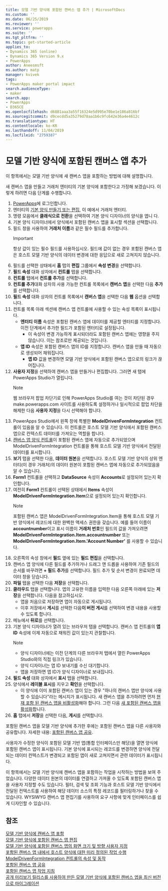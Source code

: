 ```yaml
---
title: 모델 기반 양식에 포함된 캔버스 앱 추가 | MicrosoftDocs
ms.custom: ''
ms.date: 06/25/2019
ms.reviewer: ''
ms.service: powerapps
ms.suite: ''
ms.tgt_pltfrm: ''
ms.topic: get-started-article
applies_to:
- Dynamics 365 (online)
- Dynamics 365 Version 9.x
- PowerApps
author: Aneesmsft
ms.author: matp
manager: kvivek
tags:
- PowerApps maker portal impact
search.audienceType:
- maker
search.app:
- PowerApps
- D365CE
ms.openlocfilehash: d6881aaa3a55f16324e5d995e70be1e186a816bf
ms.sourcegitcommit: d9cecdd5a35279d78aa1b6c9fc642e36a4e4612c
ms.translationtype: HT
ms.contentlocale: ko-KR
ms.lasthandoff: 11/04/2019
ms.locfileid: "2759387"
---
```

# <a name="add-an-embedded-canvas-app-on-a-model-driven-form"></a>모델 기반 양식에 포함된 캔버스 앱 추가
이 항목에서는 모델 기반 양식에 새 캔버스 앱을 포함하는 방법에 대해 설명합니다.

새 캔버스 앱을 만들고 거래처 엔터티의 기본 양식에 포함한다고 가정해 보겠습니다. 이렇게 하려면 다음 단계를 수행합니다. 

1.  [PowerApps](https://make.powerapps.com/?utm_source=padocs&utm_medium=linkinadoc&utm_campaign=referralsfromdoc)에 로그인합니다.
2.  엔터티의 [기본 양식 만들기 또는 편집](create-and-edit-forms.md), 이 예에서 거래처 엔터티. 
3.  명령 모음에서 **클래식으로 전환**을 선택하여 기본 양식 디자이너의 양식을 엽니 다.
4.  기본 양식 디자이너에서 양식에서 포함된 캔버스 앱을 표시할 섹션을 선택합니다.
5.  필드 창을 사용하여 **거래처 이름**과 같은 필수 필드를 추가합니다.
      > [!IMPORTANT]
      > 항상 값이 있는 필수 필드를 사용하십시오. 필드에 값이 없는 경우 포함된 캔버스 앱은 호스트 모델 기반 양식의 데이터 변경에 대한 응답으로 새로 고쳐지지 않습니다.
6.  필드를 선택한 상태에서 **홈** 탭의 **편집** 그룹에서 **속성 변경**을 선택합니다.
7.  **필드 속성** 대화 상자에서 **컨트롤** 탭을 선택합니다.
8.  **컨트롤** 탭에서 **컨트롤 추가**를 선택합니다.
9.  **컨트롤 추가**대화 상자의 사용 가능한 컨트롤 목록에서  **캔버스 앱**을 선택한 다음 **추가**를 선택합니다.
10. **필드 속성** 대화 상자의 컨트롤 목록에서 **캔버스 앱**을 선택한 다음 **웹** 옵션을 선택합니다.
11. 컨트롤 목록 아래 섹션에 캔버스 앱 컨트롤에 사용할 수 있는 속성 목록이 표시됩니다.
     - **엔터티 이름** 속성은 포함된 캔버스 앱에 데이터를 제공할 엔터티를 지정합니다. 이전 단계에서 추가한 필드가 포함된 엔터티로 설정됩니다.
         - 이 속성이 변경 가능하게 표시되더라도 포함된 캔버스 앱에는 영향을 주지 않습니다. 이는 참조로만 제공되는 것입니다.
     - **앱 ID** 속성은 포함된 캔버스 앱의 ID를 지정합니다. 캔버스 앱을 만들 때 자동으로 생성되어 채워집니다.
         - **앱 ID** 값을 변경하면 모델 기반 양식에서 포함된 캔버스 앱으로의 링크가 끊어집니다.
12. **사용자 지정**을 선택하여 캔버스 앱을 만들거나 편집합니다. 그러면 새 탭에 PowerApps Studio가 열립니다.
       > [!NOTE]
       > 웹 브라우저 팝업 차단기로 인해 PowerApps Studio를 여는 것이 차단된 경우 make.powerapps.com 사이트를 사용하도록 설정하거나 일시적으로 팝업 차단을 해제한 다음 **사용자 지정**을 다시 선택해야 합니다.
13. PowerApps Studio에서 왼쪽 창에 특별한 **ModelDrivenFormIntegration** 컨트롤이 있음을 알 수 있습니다. 이 컨트롤은 호스트 모델 기반 양식에서 포함된 캔버스 앱으로 컨텍스트 데이터를 가져오는 역할을 합니다.
14. [캔버스 앱 양식 컨트롤](../canvas-apps/controls/control-form-detail.md)이 포함된 캔버스 앱에 자동으로 추가되었으며 ModelDrivenFormIntegration 컨트롤을 통해 호스트 모델 기반 양식에서 전달된 데이터를 표시합니다. 
15. **보기** 탭을 선택한 다음, **데이터 원본**을 선택합니다. 호스트 모델 기반 양식의 상위 엔터티(이 경우 거래처)의 데이터 원본이 포함된 캔버스 앱에 자동으로 추가되었음을 알 수 있습니다.
16. **Form1** 컨트롤을 선택하고 **DataSource** 속성이 **Accounts**로 설정되어 있는지 확인합니다.
17. 여전히 **Form1** 컨트롤이 선택된 상태에서 **Items** 속성이 **ModelDrivenFormIntegration.Item**으로 설정되어 있는지 확인합니다.
    > [!NOTE]
    > 포함된 캔버스 앱은 ModelDrivenFormIntegration.Item을 통해 호스트 모델 기반 양식에서 레코드에 대한 완벽한 액세스 권한을 갖습니다. 예를 들어 이름이 **accountnumber**이고 표시 이름이 **거래처 번호**인 필드의 값을 가져오려면 **ModelDrivenFormIntegration.Item.accountnumber** 또는 **ModelDrivenFormIntegration.Item.'Account Number'** 를 사용할 수 있습니다.
18. 오른쪽의 속성 창에서 **필드** 옆에 있는 **필드 편집**을 선택합니다.
19. 캔버스 앱 양식에 다른 필드를 추가하거나 드래그 앤 드롭을 사용하여 기존 필드의 순서를 바꾸려면 **+ 필드 추가**를 선택합니다. 필드 추가 및 순서 변경이 완료되면 데이터 창을 닫습니다.
20. **파일** 탭을 선택한 다음 **저장**을 선택합니다.
21. **클라우드** 탭을 선택합니다. 앱의 고유한 이름을 입력한 다음 오른쪽 아래에 있는 **저장**을 선택합니다. 다음을 참고하십시오. 
    -  앱을 처음으로 저장하면 앱이 자동으로 게시됩니다.
      -  이후 저장에서 **게시**를 선택한 다음**이 버전 게시**를 선택하여 변경 내용을 사용할 수 있도록 합니다.
22. 메뉴에서 **뒤로**를 선택합니다.
23. 기본 양식 디자이너가 열려 있는 브라우저 탭을 선택합니다. 캔버스 앱 컨트롤의 **앱 ID** 속성에 이제 자동으로 채워진 값이 있는지 관찰합니다.
    > [!NOTE]
    > - 양식 디자이너에는 이전 단계의 다른 브라우저 탭에서 열린 PowerApps Studio와의 직접 링크가 있습니다.
    > - 양식 디자이너는 앱 ID 보내기를 수신 대기합니다. 
    > - 앱을 저장하면 앱 ID가 양식 디자이너로 보내집니다.
24. **필드 속성** 대화 상자에서 **표시** 탭을 선택합니다.
25. 양식에서 **레이블 표시**를 지우고 **확인**을 선택합니다.
    -   이 양식에 이미 포함된 캔버스 앱이 있는 경우 "하나의 캔버스 앱만 양식에 사용할 수 있습니다"라는 메시지가 표시됩니다. 새 캔버스 앱을 추가하려면 먼저 [현재 포함 된 캔버스 앱을 비활성화](embedded-canvas-app-guidelines.md#disable-an-embedded-canvas-app)해야 합니다. 그런 다음 [새 포함된 캔버스 앱을 활성화](embedded-canvas-app-guidelines.md#enable-an-embedded-canvas-app)합니다.
26. **홈** 탭에서 **저장**을 선택한 다음, **게시**를 선택합니다.

포함된 캔버스 앱을 모델 기반 양식에 추가한 후에는 포함된 캔버스 앱을 다른 사용자와 공유합니다. 자세한 내용: [포함된 캔버스 앱 공유](share-embedded-canvas-app.md).

사용자가 수정한 양식이 포함된 모델 기반 앱(통합 인터페이스만 해당)을 열면 양식에 포함된 캔버스 앱이 표시됩니다. 기본 양식에 표시되는 레코드를 변경하면 양식에 전달되는 데이터 컨텍스트가 변경되고 포함된 앱이 새로 고쳐지면서 관련 데이터가 표시됩니다.

이 항목에서는 모델 기반 양식에 캔버스 앱을 포함하는 작업을 시작하는 방법을 보여 주었습니다. 다양한 데이터 원본의 데이터를 연결하고 가져올 수 있도록 포함된 캔버스 앱을 사용자 지정할 수도 있습니다. 필터, 검색 및 조회 기능과 호스트 모델 기반 양식에서 전달된 컨텍스트를 사용하여 해당 데이터 소스의 특정 레코드를 필터링하거나 찾을 수 있습니다. WYSIWYG 캔버스 앱 편집기를 사용하여 요구 사항에 맞게 인터페이스를 쉽게 디자인할 수 있습니다.

## <a name="see-also"></a>참조
[모델 기반 양식에 캔버스 앱 포함](embed-canvas-app-in-form.md) <br />
[모델 기반 양식에 포함된 캔버스 앱 편집](embedded-canvas-app-edit-classic-designer.md) <br />
[모델 기반 양식에 포함된 캔버스 앱의 화면 크기 및 방향 사용자 지정](embedded-canvas-app-customize-screen.md) <br />
[포함된 캔버스 앱 내에서 호스트 양식에 대한 미리 정의된 작업 수행](embedded-canvas-app-actions.md) <br />
[ModelDrivenFormIntegration 컨트롤의 속성 및 동작](embedded-canvas-app-properties-actions.md) <br />
[포함된 캔버스 앱 공유](share-embedded-canvas-app.md) <br />
[포함된 캔버스 앱 작업 지침](embedded-canvas-app-guidelines.md) <br />
[공개 미리보기 릴리스를 사용하여 만든 모델 기반 양식에 포함된 캔버스 엡을 최신 버전으로 마이그레이션](embedded-canvas-app-migrate-from-preview.md) <br />
